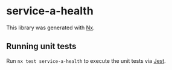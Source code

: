 # service-a-health

This library was generated with [Nx](https://nx.dev).

## Running unit tests

Run `nx test service-a-health` to execute the unit tests via [Jest](https://jestjs.io).
